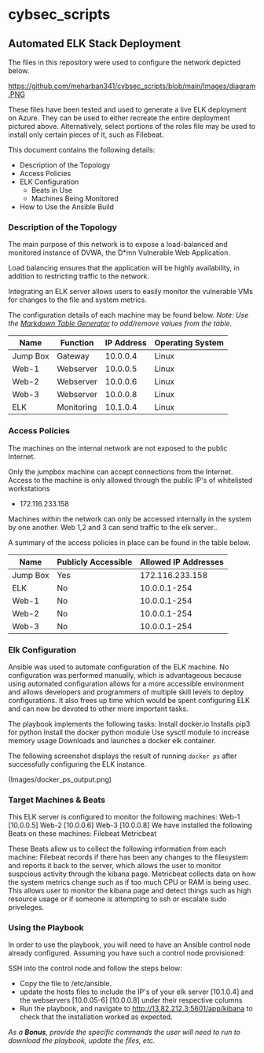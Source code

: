 # cybsec_scripts
## Automated ELK Stack Deployment

The files in this repository were used to configure the network depicted below.

https://github.com/meharban341/cybsec_scripts/blob/main/Images/diagram.PNG

These files have been tested and used to generate a live ELK deployment on Azure. They can be used to either recreate the entire deployment pictured above. Alternatively, select portions of the roles file may be used to install only certain pieces of it, such as Filebeat.

  

This document contains the following details:
- Description of the Topology
- Access Policies
- ELK Configuration
  - Beats in Use
  - Machines Being Monitored
- How to Use the Ansible Build


### Description of the Topology

The main purpose of this network is to expose a load-balanced and monitored instance of DVWA, the D*mn Vulnerable Web Application.

Load balancing ensures that the application will be highly availability, in addition to restricting traffic to the network.


Integrating an ELK server allows users to easily monitor the vulnerable VMs for changes to the file and system metrics.


The configuration details of each machine may be found below.
_Note: Use the [Markdown Table Generator](http://www.tablesgenerator.com/markdown_tables) to add/remove values from the table_.

| Name     | Function | IP Address | Operating System |
|----------|----------|------------|------------------|
| Jump Box | Gateway  | 10.0.0.4   | Linux            |
| Web-1    | Webserver| 10.0.0.5   | Linux            |
| Web-2    | Webserver| 10.0.0.6   | Linux            |
| Web-3    | Webserver| 10.0.0.8   | Linux            |
| ELK      |Monitoring| 10.1.0.4   | Linux            |

### Access Policies

The machines on the internal network are not exposed to the public Internet. 

Only the jumpbox machine can accept connections from the Internet. Access to the machine is only allowed through the public IP's of whitelisted workstations
- 172.116.233.158

Machines within the network can only be accessed internally in the system by one another. Web 1,2 and 3 can send traffic to the elk server..


A summary of the access policies in place can be found in the table below.

| Name     | Publicly Accessible | Allowed IP Addresses |
|----------|---------------------|----------------------|
| Jump Box | Yes                 | 172.116.233.158      |
| ELK      | No                  | 10.0.0.1-254         |
| Web-1    | No                  | 10.0.0.1-254         |
| Web-2    | No                  | 10.0.0.1-254         |
| Web-3    | No                  | 10.0.0.1-254          |
### Elk Configuration

Ansible was used to automate configuration of the ELK machine. No configuration was performed manually, which is advantageous because
using automated configuration allows for a more accessible environment and allows developers and programmers of multiple skill levels to deploy configurations. It also frees up time which would be spent  configuring ELK and can now be devoted to other more important tasks.

The playbook implements the following tasks:
Install docker.io
Installs pip3 for python
Install the docker python module
Use sysctl module to increase memory usage
Downloads and launches a docker elk container.

The following screenshot displays the result of running `docker ps` after successfully configuring the ELK instance.

(Images/docker_ps_output.png)

### Target Machines & Beats
This ELK server is configured to monitor the following machines:
Web-1 [10.0.0.5]
Web-2 [10.0.0.6]
Web-3 [10.0.0.8]
We have installed the following Beats on these machines:
Filebeat
Metricbeat

These Beats allow us to collect the following information from each machine:
Filebeat records if there has been any changes to the filesystem and reports it back to the server, which allows the user to monitor suspcious activity through the kibana page. Metricbeat collects data on how the system metrics change such as if too much CPU or RAM is being usec. This allows user to monitor the kibana page and detect things such as high resource usage or if someone is attempting to ssh or escalate sudo priveleges. 

### Using the Playbook
In order to use the playbook, you will need to have an Ansible control node already configured. Assuming you have such a control node provisioned: 

SSH into the control node and follow the steps below:
- Copy the  file to /etc/ansible.
- update the hosts files to include the IP's of your elk server [10.1.0.4] and the webservers [10.0.05-6] [10.0.0.8] under their respective columns
- Run the playbook, and navigate to http://13.82.212.3:5601/app/kibana to check that the installation worked as expected.



_As a **Bonus**, provide the specific commands the user will need to run to download the playbook, update the files, etc._
